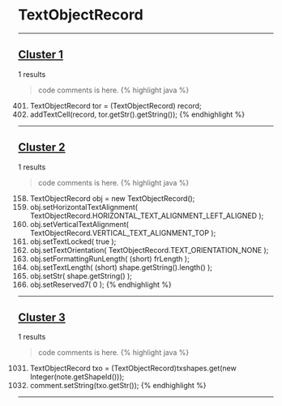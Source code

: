 # TextObjectRecord

***

## [Cluster 1](./1)
1 results
> code comments is here.
{% highlight java %}
401. TextObjectRecord tor = (TextObjectRecord) record;
402. addTextCell(record, tor.getStr().getString());
{% endhighlight %}

***

## [Cluster 2](./2)
1 results
> code comments is here.
{% highlight java %}
158. TextObjectRecord obj = new TextObjectRecord();
159. obj.setHorizontalTextAlignment( TextObjectRecord.HORIZONTAL_TEXT_ALIGNMENT_LEFT_ALIGNED );
160. obj.setVerticalTextAlignment( TextObjectRecord.VERTICAL_TEXT_ALIGNMENT_TOP );
161. obj.setTextLocked( true );
162. obj.setTextOrientation( TextObjectRecord.TEXT_ORIENTATION_NONE );
164. obj.setFormattingRunLength( (short) frLength );
165. obj.setTextLength( (short) shape.getString().length() );
166. obj.setStr( shape.getString() );
167. obj.setReserved7( 0 );
{% endhighlight %}

***

## [Cluster 3](./3)
1 results
> code comments is here.
{% highlight java %}
1031. TextObjectRecord txo = (TextObjectRecord)txshapes.get(new Integer(note.getShapeId()));
1037. comment.setString(txo.getStr());
{% endhighlight %}

***

